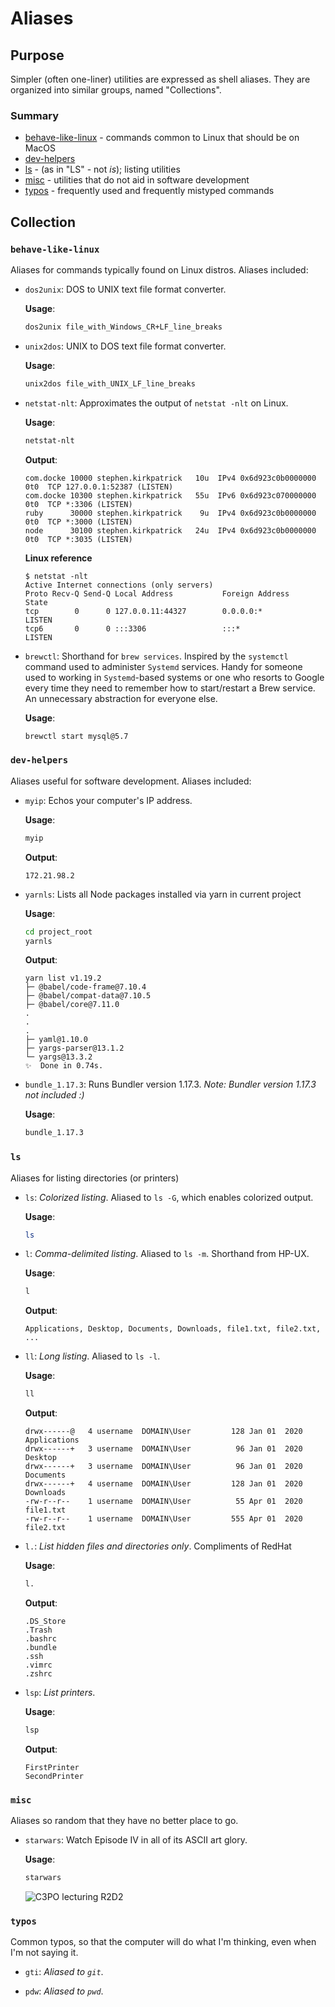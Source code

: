 # Aliases

## Purpose

Simpler (often one-liner) utilities are expressed as shell aliases.  They are
organized into similar groups, named "Collections".

### Summary

* [behave-like-linux](#behave-like-linux) - commands common to Linux that
should be on MacOS
* [dev-helpers](#dev-helpers)
* [ls](#ls) - (as in "LS" - not _is_); listing utilities
* [misc](#misc) - utilities that do not aid in software development
* [typos](#typos) - frequently used and frequently mistyped commands

## Collection

### `behave-like-linux`

Aliases for commands typically found on Linux distros.  Aliases included:

* `dos2unix`: DOS to UNIX text file format converter.

  **Usage**:

  ```bash
  dos2unix file_with_Windows_CR+LF_line_breaks
  ```

* `unix2dos`: UNIX to DOS text file format converter.

  **Usage**:

  ```bash
  unix2dos file_with_UNIX_LF_line_breaks
  ```

* `netstat-nlt`: Approximates the output of `netstat -nlt` on Linux.

  **Usage**:

  ```bash
  netstat-nlt
  ```

  **Output**:

  <!-- markdownlint-disable MD013 -->
  ```console
  com.docke 10000 stephen.kirkpatrick   10u  IPv4 0x6d923c0b0000000      0t0  TCP 127.0.0.1:52387 (LISTEN)
  com.docke 10300 stephen.kirkpatrick   55u  IPv6 0x6d923c070000000      0t0  TCP *:3306 (LISTEN)
  ruby      30000 stephen.kirkpatrick    9u  IPv4 0x6d923c0b0000000      0t0  TCP *:3000 (LISTEN)
  node      30100 stephen.kirkpatrick   24u  IPv4 0x6d923c0b0000000      0t0  TCP *:3035 (LISTEN)
  ```
  <!-- markdownlint-enable MD013 -->

  **Linux reference**

  ```console
  $ netstat -nlt
  Active Internet connections (only servers)
  Proto Recv-Q Send-Q Local Address           Foreign Address         State
  tcp        0      0 127.0.0.11:44327        0.0.0.0:*               LISTEN
  tcp6       0      0 :::3306                 :::*                    LISTEN
  ```

* `brewctl`: Shorthand for `brew services`.  Inspired by the `systemctl`
  command used to administer `Systemd` services.  Handy for someone used
  to working in `Systemd`-based systems or one who resorts to Google every
  time they need to remember how to start/restart a Brew service.  An
  unnecessary abstraction for everyone else.

  **Usage**:

  ```bash
  brewctl start mysql@5.7
  ```

### `dev-helpers`

Aliases useful for software development.  Aliases included:

* `myip`: Echos your computer's IP address.

  **Usage**:

  ```bash
  myip
  ```

  **Output**:

  ```console
  172.21.98.2
  ```

* `yarnls`: Lists all Node packages installed via yarn in current project

  **Usage**:

  ```bash
  cd project_root
  yarnls
  ```

  **Output**:

  ```console
  yarn list v1.19.2
  ├─ @babel/code-frame@7.10.4
  ├─ @babel/compat-data@7.10.5
  ├─ @babel/core@7.11.0
  .
  .
  .
  ├─ yaml@1.10.0
  ├─ yargs-parser@13.1.2
  └─ yargs@13.3.2
  ✨  Done in 0.74s.
  ```

* `bundle_1.17.3`: Runs Bundler version 1.17.3.  _Note: Bundler version 1.17.3
not included :)_

  **Usage**:

  ```bash
  bundle_1.17.3
  ```

### `ls`

Aliases for listing directories (or printers)

* `ls`: *Colorized listing*.  Aliased to `ls -G`, which enables colorized output.

  **Usage**:

  ```bash
  ls
  ```

* `l`: *Comma-delimited listing*.  Aliased to `ls -m`.  Shorthand from HP-UX.

  **Usage**:

  ```bash
  l
  ```

  **Output**:

  ```console
  Applications, Desktop, Documents, Downloads, file1.txt, file2.txt, ...
  ```

* `ll`: *Long listing*.  Aliased to `ls -l`.

  **Usage**:

  ```bash
  ll
  ```

  **Output**:

  ```console
  drwx------@   4 username  DOMAIN\User         128 Jan 01  2020 Applications
  drwx------+   3 username  DOMAIN\User          96 Jan 01  2020 Desktop
  drwx------+   3 username  DOMAIN\User          96 Jan 01  2020 Documents
  drwx------+   4 username  DOMAIN\User         128 Jan 01  2020 Downloads
  -rw-r--r--    1 username  DOMAIN\User          55 Apr 01  2020 file1.txt
  -rw-r--r--    1 username  DOMAIN\User         555 Apr 01  2020 file2.txt
  ```

* `l.`: *List hidden files and directories only*.  Compliments of RedHat

  **Usage**:

  ```bash
  l.
  ```

  **Output**:

  ```console
  .DS_Store
  .Trash
  .bashrc
  .bundle
  .ssh
  .vimrc
  .zshrc
  ```

* `lsp`: *List printers*.

  **Usage**:

  ```bash
  lsp
  ```

  **Output**:

  ```console
  FirstPrinter
  SecondPrinter
  ```
  
### `misc`

Aliases so random that they have no better place to go.

* `starwars`: Watch Episode IV in all of its ASCII art glory.

  **Usage**:
  
  ```bash
  starwars
  ```
  
  ![C3PO lecturing R2D2](images/c3po-telnet-star-wars.png)

### `typos`

Common typos, so that the computer will do what I'm thinking, even when I'm
not saying it.

* `gti`: *Aliased to `git`*.

* `pdw`: *Aliased to `pwd`*.
